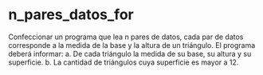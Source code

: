 # n_pares_datos_for
 Confeccionar un programa que lea n pares de datos, cada par de datos corresponde a la medida de la base y la altura de un triángulo. El programa deberá informar:
 a. De cada triángulo la medida de su base, su altura y su superficie. 
 b. La cantidad de triángulos cuya superficie es mayor a 12.
